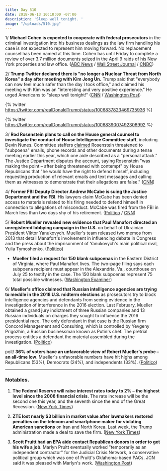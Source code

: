 ```yaml
---
title: Day 510
date: 2018-06-13 10:10:00 -07:00
description: 'Sleep well tonight. '
image: "/uploads/510.jpg"
---
```


1/ **Michael Cohen is expected to cooperate with federal prosecutors** in the criminal investigation into his business dealings as the law firm handling his case is not expected to represent him moving forward. No replacement counsel has been named at this time. Cohen has until Friday to complete a review of over 3.7 million documents seized in the April 9 raids of his New York properties and law office. ([ABC News](https://abcnews.go.com/US/trump-lawyer-michael-cohen-cooperate-attorneys-leave-case/story?id=55861988) / [Wall Street Journal](https://www.wsj.com/articles/trump-lawyer-michael-cohens-attorneys-expected-to-quit-his-case-1528903379) / [CNBC](https://www.cnbc.com/2018/06/13/trump-attorney-michael-cohen-expected-to-drop-lawyers.html))

2/ **Trump Twitter declared there is "no longer a Nuclear Threat from North Korea" a day after meeting with Kim Jong Un.** Trump said that "everybody can now feel much safer than the day I took office," and claimed his meeting with Kim was an "interesting and very positive experience." He urged Americans to "sleep well tonight!" ([CNN](https://www.cnn.com/2018/06/13/politics/trump-north-korea-nuclear-threat/index.html) / [Washington Post](https://www.washingtonpost.com/politics/trump-says-korth-korea-no-longer-a-nuclear-threat-as-he-returns-to-washington/2018/06/13/b1d69566-6ef0-11e8-bf86-a2351b5ece99_story.html?utm_term=.2696cde2b6d8))

{% twitter https://twitter.com/realDonaldTrump/status/1006837823469735936 %}

{% twitter https://twitter.com/realDonaldTrump/status/1006839007492308992 %}

3/ **Rod Rosenstein plans to call on the House general counsel to investigate the conduct of House Intelligence Committee staff**, including Devin Nunes. Committee staffers [claimed](http://www.foxnews.com/politics/2018/06/12/rosenstein-threatened-to-subpoena-gop-led-committee-in-chilling-clash-over-records-emails-show.html) Rosenstein threatened to "subpoena" emails, phone records and other documents during a tense meeting earlier this year, which one aide described as a "personal attack." The Justice Department disputes the account, saying Rosenstein "was making the point – after being threatened with contempt" by House Republicans that "he would have the right to defend himself, including requesting production of relevant emails and text messages and calling them as witnesses to demonstrate that their allegations are false." ([CNN](https://www.cnn.com/2018/06/12/politics/rod-rosenstein-house-investigation/index.html))

4/ **Former FBI Deputy Director Andrew McCabe is suing the Justice Department and the FBI**. His lawyers claim McCabe has been denied access to materials related to his firing needed to defend himself in connection to allegations of misconduct. McCabe was fired from the FBI in March less than two days shy of his retirement. ([Politico](https://www.politico.com/story/2018/06/12/andrew-mccabe-justice-department-643386) / [CNN](https://www.cnn.com/2018/06/12/politics/mccabe-doj-lawsuit/index.html))

5/ **Robert Mueller revealed new evidence that Paul Manafort directed an unregistered lobbying campaign in the U.S.** on behalf of Ukrainian President Viktor Yanukovych. Mueller's team released two memos from 2013 that detail Manafort's involvement in influencing debate in Congress and the press about the imprisonment of Yanukovych's main political rival, Yulia Tymoshenko. ([Politico](https://www.politico.com/story/2018/06/12/mueller-manafort-evidence-ukraine-lobbying-643476))

* **Mueller filed a request for 150 blank subpoenas** in the Eastern District of Virginia, where Paul Manafort lives. The two-page filing says each subpoena recipient must appear in the Alexandria, Va., courthouse on July 25 to testify in the case. The 150 blank subpoenas represent 75 total possible witnesses. ([Washington Examiner](https://www.washingtonexaminer.com/news/robert-mueller-files-request-for-150-blank-subpoenas-in-paul-manafort-case))

6/ **Mueller's office claimed that Russian intelligence agencies are trying to meddle in the 2018 U.S. midterm elections** as prosecutors try to block intelligence agencies and defendants from seeing evidence in the investigation of interference in the 2016 election. Last February, Mueller obtained a grand jury indictment of three Russian companies and 13 Russian individuals on charges they sought to influence the 2016 presidential race. The only defendant in that case is the Russian firm Concord Management and Consulting, which is controlled by Yevgeny Prigozhin, a Russian businessman known as Putin's chef. The pretrial process entitles a defendant the material assembled during the investigation. ([Politico](https://www.politico.com/story/2018/06/12/mueller-russia-midterms-influence-641851))

poll/ **36% of voters have an unfavorable view of Robert Mueller's probe – an all-time low**. Mueller's unfavorable numbers have hit highs among Republicans (53%), Democrats (24%), and independents (33%). ([Politico](https://www.politico.com/story/2018/06/13/mueller-investigation-trump-poll-643491))

---

### Notables.

1. **The Federal Reserve will raise interest rates today to 2% – the highest level since the 2008 financial crisis.** The rate increase will be the second one this year, and the seventh since the end of the Great Recession. ([New York Times](https://www.nytimes.com/2018/06/13/us/politics/what-to-watch-as-federal-reserve-prepares-to-raise-interest-rates.html))

2. **ZTE lost nearly $3 billion in market value after lawmakers restored penalties on the telecom and smartphone maker for violating American sanctions** on Iran and North Korea. Last week, the Trump administration made a deal to save the firm. ([New York Times](https://www.nytimes.com/2018/06/13/business/zte-trump-stock-drop.html))

3. **Scott Pruitt had an EPA aide contact Republican donors in order to get his wife a job**. Marlyn Pruitt eventually worked "temporarily as an independent contractor" for the Judicial Crisis Network, a conservative political group which was one of Pruitt's Oklahoma-based PACs. JCN said it was pleased with Marlyn's work. ([Washington Post](https://www.washingtonpost.com/national/health-science/epa-chief-scott-pruitt-tapped-aide-donors-to-help-wife-land-job-at-conservative-group/2018/06/13/f54c87fa-6db1-11e8-afd5-778aca903bbe_story.html?utm_term=.e5d953d6c556))